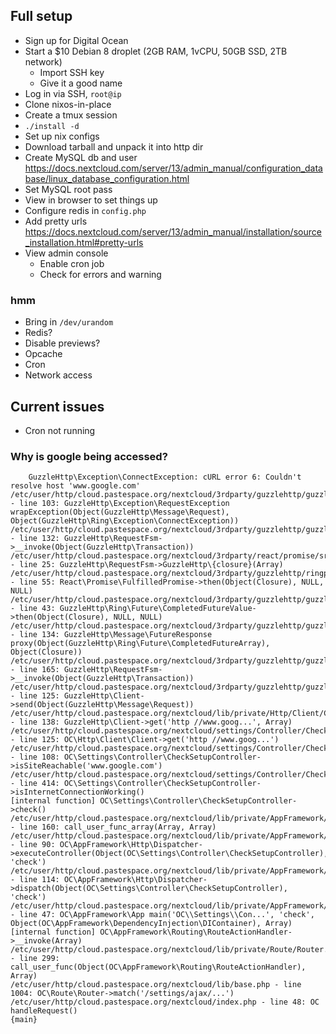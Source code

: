 ## Full setup

* Sign up for Digital Ocean
* Start a $10 Debian 8 droplet (2GB RAM, 1vCPU, 50GB SSD, 2TB network)
  * Import SSH key
  * Give it a good name
* Log in via SSH, `root@ip`
* Clone nixos-in-place
* Create a tmux session
* `./install -d`
* Set up nix configs
* Download tarball and unpack it into http dir
* Create MySQL db and user https://docs.nextcloud.com/server/13/admin_manual/configuration_database/linux_database_configuration.html
* Set MySQL root pass
* View in browser to set things up
* Configure redis in `config.php`
* Add pretty urls https://docs.nextcloud.com/server/13/admin_manual/installation/source_installation.html#pretty-urls
* View admin console
  * Enable cron job
  * Check for errors and warning

### hmm
* Bring in `/dev/urandom`
* Redis?
* Disable previews?
* Opcache
* Cron
* Network access

## Current issues
* Cron not running

### Why is google being accessed?
```text
	GuzzleHttp\Exception\ConnectException: cURL error 6: Couldn't resolve host 'www.google.com'
/etc/user/http/cloud.pastespace.org/nextcloud/3rdparty/guzzlehttp/guzzle/src/RequestFsm.php - line 103: GuzzleHttp\Exception\RequestException wrapException(Object(GuzzleHttp\Message\Request), Object(GuzzleHttp\Ring\Exception\ConnectException))
/etc/user/http/cloud.pastespace.org/nextcloud/3rdparty/guzzlehttp/guzzle/src/RequestFsm.php - line 132: GuzzleHttp\RequestFsm->__invoke(Object(GuzzleHttp\Transaction))
/etc/user/http/cloud.pastespace.org/nextcloud/3rdparty/react/promise/src/FulfilledPromise.php - line 25: GuzzleHttp\RequestFsm->GuzzleHttp\{closure}(Array)
/etc/user/http/cloud.pastespace.org/nextcloud/3rdparty/guzzlehttp/ringphp/src/Future/CompletedFutureValue.php - line 55: React\Promise\FulfilledPromise->then(Object(Closure), NULL, NULL)
/etc/user/http/cloud.pastespace.org/nextcloud/3rdparty/guzzlehttp/guzzle/src/Message/FutureResponse.php - line 43: GuzzleHttp\Ring\Future\CompletedFutureValue->then(Object(Closure), NULL, NULL)
/etc/user/http/cloud.pastespace.org/nextcloud/3rdparty/guzzlehttp/guzzle/src/RequestFsm.php - line 134: GuzzleHttp\Message\FutureResponse proxy(Object(GuzzleHttp\Ring\Future\CompletedFutureArray), Object(Closure))
/etc/user/http/cloud.pastespace.org/nextcloud/3rdparty/guzzlehttp/guzzle/src/Client.php - line 165: GuzzleHttp\RequestFsm->__invoke(Object(GuzzleHttp\Transaction))
/etc/user/http/cloud.pastespace.org/nextcloud/3rdparty/guzzlehttp/guzzle/src/Client.php - line 125: GuzzleHttp\Client->send(Object(GuzzleHttp\Message\Request))
/etc/user/http/cloud.pastespace.org/nextcloud/lib/private/Http/Client/Client.php - line 138: GuzzleHttp\Client->get('http //www.goog...', Array)
/etc/user/http/cloud.pastespace.org/nextcloud/settings/Controller/CheckSetupController.php - line 125: OC\Http\Client\Client->get('http //www.goog...')
/etc/user/http/cloud.pastespace.org/nextcloud/settings/Controller/CheckSetupController.php - line 108: OC\Settings\Controller\CheckSetupController->isSiteReachable('www.google.com')
/etc/user/http/cloud.pastespace.org/nextcloud/settings/Controller/CheckSetupController.php - line 414: OC\Settings\Controller\CheckSetupController->isInternetConnectionWorking()
[internal function] OC\Settings\Controller\CheckSetupController->check()
/etc/user/http/cloud.pastespace.org/nextcloud/lib/private/AppFramework/Http/Dispatcher.php - line 160: call_user_func_array(Array, Array)
/etc/user/http/cloud.pastespace.org/nextcloud/lib/private/AppFramework/Http/Dispatcher.php - line 90: OC\AppFramework\Http\Dispatcher->executeController(Object(OC\Settings\Controller\CheckSetupController), 'check')
/etc/user/http/cloud.pastespace.org/nextcloud/lib/private/AppFramework/App.php - line 114: OC\AppFramework\Http\Dispatcher->dispatch(Object(OC\Settings\Controller\CheckSetupController), 'check')
/etc/user/http/cloud.pastespace.org/nextcloud/lib/private/AppFramework/Routing/RouteActionHandler.php - line 47: OC\AppFramework\App main('OC\\Settings\\Con...', 'check', Object(OC\AppFramework\DependencyInjection\DIContainer), Array)
[internal function] OC\AppFramework\Routing\RouteActionHandler->__invoke(Array)
/etc/user/http/cloud.pastespace.org/nextcloud/lib/private/Route/Router.php - line 299: call_user_func(Object(OC\AppFramework\Routing\RouteActionHandler), Array)
/etc/user/http/cloud.pastespace.org/nextcloud/lib/base.php - line 1004: OC\Route\Router->match('/settings/ajax/...')
/etc/user/http/cloud.pastespace.org/nextcloud/index.php - line 48: OC handleRequest()
{main}
```
